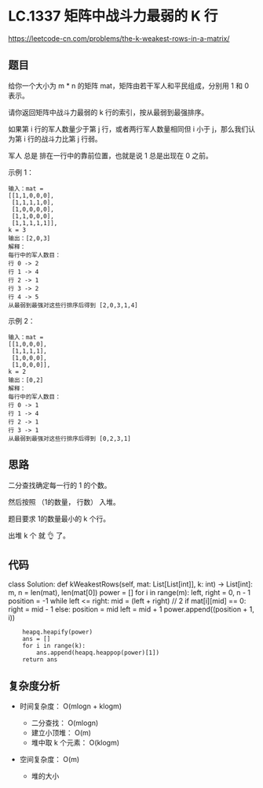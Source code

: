LC.1337 矩阵中战斗力最弱的 K 行
====
https://leetcode-cn.com/problems/the-k-weakest-rows-in-a-matrix/
## 题目 
给你一个大小为 m * n 的矩阵 mat，矩阵由若干军人和平民组成，分别用 1 和 0 表示。

请你返回矩阵中战斗力最弱的 k 行的索引，按从最弱到最强排序。

如果第 i 行的军人数量少于第 j 行，或者两行军人数量相同但 i 小于 j，那么我们认为第 i 行的战斗力比第 j 行弱。

军人 总是 排在一行中的靠前位置，也就是说 1 总是出现在 0 之前。

示例 1：
```
输入：mat = 
[[1,1,0,0,0],
 [1,1,1,1,0],
 [1,0,0,0,0],
 [1,1,0,0,0],
 [1,1,1,1,1]], 
k = 3
输出：[2,0,3]
解释：
每行中的军人数目：
行 0 -> 2 
行 1 -> 4 
行 2 -> 1 
行 3 -> 2 
行 4 -> 5 
从最弱到最强对这些行排序后得到 [2,0,3,1,4]
```
示例 2：
```
输入：mat = 
[[1,0,0,0],
 [1,1,1,1],
 [1,0,0,0],
 [1,0,0,0]], 
k = 2
输出：[0,2]
解释： 
每行中的军人数目：
行 0 -> 1 
行 1 -> 4 
行 2 -> 1 
行 3 -> 1 
从最弱到最强对这些行排序后得到 [0,2,3,1]
```
## 思路

二分查找确定每一行的 1 的个数。

然后按照 （1的数量， 行数） 入堆。

题目要求 1的数量最小的 k 个行。

出堆 k 个 就 👌 了。

## 代码
class Solution:
    def kWeakestRows(self, mat: List[List[int]], k: int) -> List[int]:
        m, n = len(mat), len(mat[0])
        power = []
        for i in range(m):
            left, right = 0, n - 1
            position = -1
            while left <= right:
                mid = (left + right) // 2
                if mat[i][mid] == 0:
                    right = mid - 1
                else:
                    position = mid
                    left = mid + 1
            power.append((position + 1, i))

        heapq.heapify(power)
        ans = []
        for i in range(k):
            ans.append(heapq.heappop(power)[1])
        return ans
## 复杂度分析
- 时间复杂度： O(mlogn + klogm)
  - 二分查找： O(mlogn)
  - 建立小顶堆： O(m)
  - 堆中取 k 个元素： O(klogm)

- 空间复杂度： O(m)
  - 堆的大小
